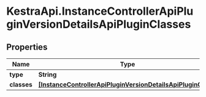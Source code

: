 # KestraApi.InstanceControllerApiPluginVersionDetailsApiPluginClasses

## Properties

Name | Type | Description | Notes
------------ | ------------- | ------------- | -------------
**type** | **String** |  | [optional] 
**classes** | [**[InstanceControllerApiPluginVersionDetailsApiPluginClass]**](InstanceControllerApiPluginVersionDetailsApiPluginClass.md) |  | [optional] 


